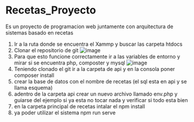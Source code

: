 # Recetas_Proyecto
Es un proyecto de programacion web juntamente con arquitectura de sistemas basado en recetas

1. Ir a la ruta donde se encuentra el Xammp y buscar las carpeta htdocs
2. Clonar el repositorio de git
![image](https://github.com/WilverEmilio/Recetas_Proyecto/assets/125522983/1f6f455e-b9e7-4040-9f02-acc63e4f91b3)
3. Para que esto funcione correctamente ir a las variables de entorno y mirar si se encuentra php, composter y mysql
![image](https://github.com/WilverEmilio/Recetas_Proyecto/assets/125522983/3388b615-2d13-4d28-b890-ade22b208f01)
5. Teniendo clonado el git ir a la carpeta de api y en la consola poner composer install
6. crear la base de datos con el nombre de recetas (el sql esta en api y se llama esquema)
7. adentro de la carpeta api crear un nuevo archivo llamado env.php y guiarse del ejemplo si ya esta no tocar nada y verificar si todo esta bien
8. en la carpeta principal de recetas intalar el npm install
9. ya poder utilizar el sistema npm run serve
